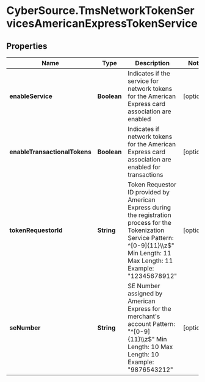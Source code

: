 # CyberSource.TmsNetworkTokenServicesAmericanExpressTokenService

## Properties
Name | Type | Description | Notes
------------ | ------------- | ------------- | -------------
**enableService** | **Boolean** | Indicates if the service for network tokens for the American Express card association are enabled | [optional] 
**enableTransactionalTokens** | **Boolean** | Indicates if network tokens for the American Express card association are enabled for transactions | [optional] 
**tokenRequestorId** | **String** | Token Requestor ID provided by American Express during the registration process for the Tokenization Service  Pattern: ^[0-9]{11}\\\\z$\" Min Length: 11 Max Length: 11 Example: \"12345678912\"  | [optional] 
**seNumber** | **String** | SE Number assigned by American Express for the merchant's account  Pattern: \"^[0-9]{11}\\\\z$\" Min Length: 10 Max Length: 10 Example: \"9876543212\"  | [optional] 


